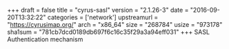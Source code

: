 +++
draft = false
title = "cyrus-sasl"
version = "2.1.26-3"
date = "2016-09-20T13:32:22"
categories = ['network']
upstreamurl = "https://cyrusimap.org/"
arch = "x86_64"
size = "268784"
usize = "973178"
sha1sum = "781cb7dcd0189db697f6c16c35f29a3a94eff031"
+++
SASL Authentication mechanism